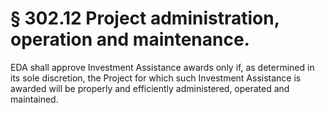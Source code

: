 # § 302.12   Project administration, operation and maintenance.

EDA shall approve Investment Assistance awards only if, as determined in its sole discretion, the Project for which such Investment Assistance is awarded will be properly and efficiently administered, operated and maintained. 




